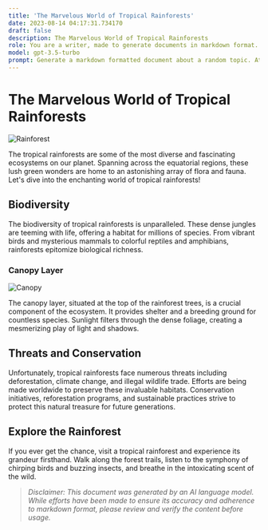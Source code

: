 ```yaml
---
title: 'The Marvelous World of Tropical Rainforests'
date: 2023-08-14 04:17:31.734170
draft: false
description: The Marvelous World of Tropical Rainforests
role: You are a writer, made to generate documents in markdown format. It is very important that all of the documents you generate are in valid markdown format.
model: gpt-3.5-turbo
prompt: Generate a markdown formatted document about a random topic. At the bottom, include a disclaimer explaining that the document was generated by you. The first line of the document should be the title. Make sure that the entire document is in proper markdown format, using a mix of various tags to make the document visually appealing.
---
```


# The Marvelous World of Tropical Rainforests

![Rainforest](https://www.example.com/image.jpg)

The tropical rainforests are some of the most diverse and fascinating ecosystems on our planet. Spanning across the equatorial regions, these lush green wonders are home to an astonishing array of flora and fauna. Let's dive into the enchanting world of tropical rainforests!

## Biodiversity

The biodiversity of tropical rainforests is unparalleled. These dense jungles are teeming with life, offering a habitat for millions of species. From vibrant birds and mysterious mammals to colorful reptiles and amphibians, rainforests epitomize biological richness.

### Canopy Layer

![Canopy](https://www.example.com/canopy.jpg)

The canopy layer, situated at the top of the rainforest trees, is a crucial component of the ecosystem. It provides shelter and a breeding ground for countless species. Sunlight filters through the dense foliage, creating a mesmerizing play of light and shadows.

## Threats and Conservation

Unfortunately, tropical rainforests face numerous threats including deforestation, climate change, and illegal wildlife trade. Efforts are being made worldwide to preserve these invaluable habitats. Conservation initiatives, reforestation programs, and sustainable practices strive to protect this natural treasure for future generations.

## Explore the Rainforest

If you ever get the chance, visit a tropical rainforest and experience its grandeur firsthand. Walk along the forest trails, listen to the symphony of chirping birds and buzzing insects, and breathe in the intoxicating scent of the wild.

> *Disclaimer: This document was generated by an AI language model. While efforts have been made to ensure its accuracy and adherence to markdown format, please review and verify the content before usage.*
